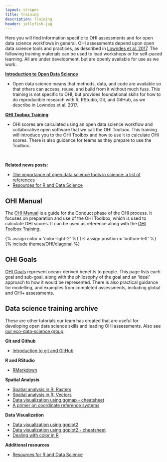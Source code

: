 ```yaml
---
layout: stripes
title: Training
description: Training
header: jellyfish.jpg
---
```


Here you will find information specific to OHI assessments and for open data science workflows in general. OHI assessments depend upon open data science tools and practices, as described in [Lowndes et al. 2017](https://www.nature.com/articles/s41559-017-0160). The following training materials can be used to lead workshops or for self-paced learning. All are under development, but are openly available for use as we work. 

[**Introduction to Open Data Science**](http://ohi-science.org/data-science-training/) 

- Open data science means that methods, data, and code are available so that others can access, reuse, and build from it without much fuss. This training is not specific to OHI, but provides foundational skills for how to do reproducible research with R, RStudio, Git, and GitHub, as we describe in Lowndes et al. 2017. 

[**OHI Toobox Training**](http://ohi-science.org/toolbox-training/)

- OHI scores are calculated using an open data science workflow and collaborative open software that we call the OHI Toolbox. This training will introduce you to the OHI Toolbox and how to use it to calculate OHI scores. There is also guidance for teams as they prepare to use the Toolbox.

<br>

**Related news posts:** 

- [The importance of open data science tools in science: a list of references](http://ohi-science.org/news/importance-of-open-data-science-tools)
- [Resources for R and Data Science](http://ohi-science.org/news/Resources-for-R-and-Data-Science)


## OHI Manual

The [OHI Manual](/manual) is a guide for the Conduct phase of the OHI process. It focuses on preparation and use of the OHI Toolbox, which is used to calculate OHI scores. It can be used as reference along with the [OHI Toolbox Training](http://ohi-science.org/toolbox-training/).

{% assign color = 'color-light-2' %}
{% assign position = 'bottom-left' %}
{% include themes/OHI/diagonal %}


## OHI Goals

[OHI Goals](/goals) represent ocean-derived benefits to people. This page lists each goal and sub-goal, along with the philosophy of the goal and an ‘ideal’ approach to how it would be represented. There is also practical guidance for modelling, and examples from completed assessments, including global and OHI+ assessments.


## Data science training archive

These are other tutorials our team has created that are useful for developing open data science skills and leading OHI assessments. Also see [our eco-data-science group](http://eco-data-science.github.io/).

**Git and Github**  
- <a href="https://github.com/eco-data-science/github-intro" target="_blank">Introduction to git and GitHub</a>  

**R and RStudio**  
- <a href="https://github.com/eco-data-science/rmarkdown_R" target="_blank">RMarkdown</a>   

**Spatial Analysis**  
- <a href="https://github.com/eco-data-science/spatial-analysis-R#introduction-to-spatial-analysis-in-r" target="_blank">Spatial analysis in R: Rasters</a>  
- <a href="https://github.com/eco-data-science/spatial_analysis2_R#r-spatial-analysis-workshop-vectors-polygons-and-shapefiles" target="_blank">Spatial analysis in R: Vectors</a>  
- [Data visualization using ggmap - cheatsheet](https://github.com/OHI-Science/ohi-science.github.io/raw/3c6babb40348e62b322abadad086ece565411adf/assets/downloads/other/ggmapCheatsheet.pdf)  
- [A primer on coordinate reference systems](https://github.com/OHI-Science/ohi-science.github.io/raw/dev/assets/downloads/other/CRS.pdf)  


**Data Visualization**  
- <a href="https://rawgit.com/eco-data-science/VisualizingData/master/ggplot2_intro.html" target="_blank">Data visualization using ggplot2</a>  
- [Data visualization using ggplot2 - cheatsheet](https://github.com/OHI-Science/ohi-science.github.io/raw/dev/assets/downloads/other/ggplot2%20cheatsheet%20v2.pdf)
- [Dealing with color in R](https://github.com/OHI-Science/ohi-science.github.io/raw/dev/assets/downloads/other/ColorDec82015.pdf)  

**Additional resources**

- [Resources for R and Data Science](http://ohi-science.org/news/Resources-for-R-and-Data-Science)